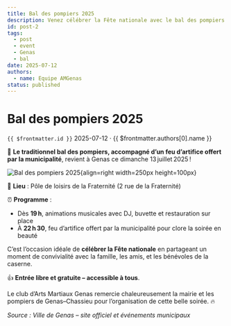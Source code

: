 ```yaml
---
title: Bal des pompiers 2025
description: Venez célébrer la Fête nationale avec le bal des pompiers et le feu d’artifice offert par la municipalité.
id: post-2
tags:
  - post
  - event
  - Genas
  - bal
date: 2025-07-12
authors:
  - name: Equipe AMGenas
status: published
---
```

# Bal des pompiers 2025
`{{ $frontmatter.id }}` 2025-07-12 · {{ $frontmatter.authors[0].name }}

🎇 **Le traditionnel bal des pompiers, accompagné d’un feu d’artifice offert par la municipalité**, revient à Genas ce dimanche 13 juillet 2025 !

![Bal des pompiers 2025](https://genas.fr/wp-content/uploads/2025/07/503988469_1127412122756538_3951762199825473983_n.jpg){align=right width=250px height=100px}

📍 **Lieu** : Pôle de loisirs de la Fraternité (2 rue de la Fraternité)

⏰ **Programme** :
- Dès **19 h**, animations musicales avec DJ, buvette et restauration sur place
- À **22 h 30**, feu d’artifice offert par la municipalité pour clore la soirée en beauté

C’est l’occasion idéale de **célébrer la Fête nationale** en partageant un moment de convivialité avec la famille, les amis, et les bénévoles de la caserne.

👍 **Entrée libre et gratuite – accessible à tous**.

Le club d’Arts Martiaux Genas remercie chaleureusement la mairie et les pompiers de Genas–Chassieu pour l’organisation de cette belle soirée. 🔥

*Source : Ville de Genas – site officiel et événements municipaux*